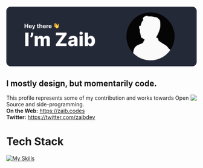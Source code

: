 ![Github Banner](https://github.com/heyzaib/heyzaib/blob/main/Github%20Banner.svg)
## I mostly design, but momentarily code.

<a href="https://discord.com/users/903665792300769290">
  <img src="https://lanyard.cnrad.dev/api/903665792300769290?idleMessage=Probably%20online%20but%20idle..&bg=161b22" align="right" />
</a>

This profile represents some of my contribution and works towards Open Source and side-programming. <br />
**On the Web:** https://zaib.codes <br />
**Twitter:** https://twitter.com/zaibdev <br />

# Tech Stack
[![My Skills](https://skillicons.dev/icons?i=ts,html,css,react,next,tailwind)](https://skillicons.dev)
